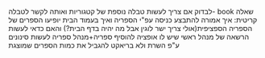 לבדוק אם צריך לעשות טבלה נוספת של קטגוריות ואותה לקשר לטבלה- book 
שאלה קריטית:
איך אמורה להתבצע כניסה עפ"י הספריה
ואיך בעמוד הבית יופיעו הספרים של הספריה הספציפית(אולי צריך ישר לוגין אבל מה יהיה בדף הבית?)
והאם כדאי לעשות הרשאה של מנהל ראשי שיש לו אופציה להוסיף ספריה+מנהל ספריה
לעשות סינונים ע"פ השרת ולא בריאקט
להגביל את כמות הספרים שמוצגת
